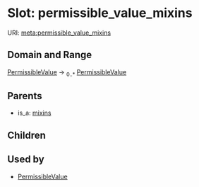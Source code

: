 
# Slot: permissible_value_mixins




URI: [meta:permissible_value_mixins](https://w3id.org/biolink/biolinkml/meta/permissible_value_mixins)


## Domain and Range

[PermissibleValue](PermissibleValue.md) ->  <sub>0..*</sub> [PermissibleValue](PermissibleValue.md)

## Parents

 *  is_a: [mixins](mixins.md)

## Children


## Used by

 * [PermissibleValue](PermissibleValue.md)
